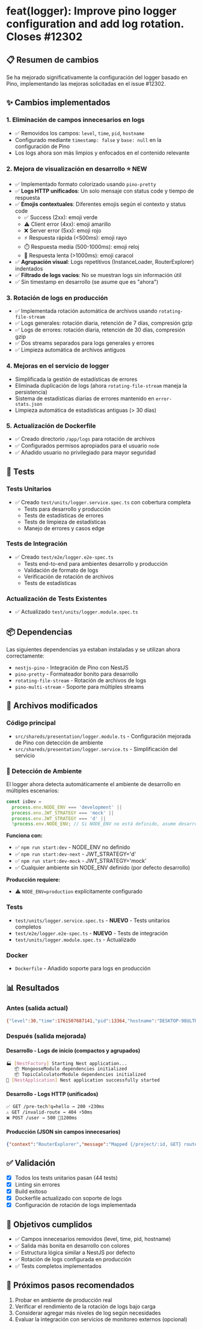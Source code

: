 # feat(logger): Improve pino logger configuration and add log rotation. Closes #12302

## 📋 Resumen de cambios

Se ha mejorado significativamente la configuración del logger basado en Pino, implementando las mejoras solicitadas en el issue #12302.

## ✨ Cambios implementados

### 1. **Eliminación de campos innecesarios en logs**
   - ✅ Removidos los campos: `level`, `time`, `pid`, `hostname`
   - Configurado mediante `timestamp: false` y `base: null` en la configuración de Pino
   - Los logs ahora son más limpios y enfocados en el contenido relevante

### 2. **Mejora de visualización en desarrollo** ⭐ NEW
   - ✅ Implementado formato colorizado usando `pino-pretty`
   - ✅ **Logs HTTP unificados**: Un solo mensaje con status code y tiempo de respuesta
   - ✅ **Emojis contextuales**: Diferentes emojis según el contexto y status code
     - ✅ Success (2xx): emoji verde
     - ⚠️ Client error (4xx): emoji amarillo
     - ❌ Server error (5xx): emoji rojo
     - ⚡ Respuesta rápida (<500ms): emoji rayo
     - ⏱️ Respuesta media (500-1000ms): emoji reloj
     - 🐌 Respuesta lenta (>1000ms): emoji caracol
   - ✅ **Agrupación visual**: Logs repetitivos (InstanceLoader, RouterExplorer) indentados
   - ✅ **Filtrado de logs vacíos**: No se muestran logs sin información útil
   - ✅ Sin timestamp en desarrollo (se asume que es "ahora")

### 3. **Rotación de logs en producción**
   - ✅ Implementada rotación automática de archivos usando `rotating-file-stream`
   - ✅ Logs generales: rotación diaria, retención de 7 días, compresión gzip
   - ✅ Logs de errores: rotación diaria, retención de 30 días, compresión gzip
   - ✅ Dos streams separados para logs generales y errores
   - ✅ Limpieza automática de archivos antiguos

### 4. **Mejoras en el servicio de logger**
   - Simplificada la gestión de estadísticas de errores
   - Eliminada duplicación de logs (ahora `rotating-file-stream` maneja la persistencia)
   - Sistema de estadísticas diarias de errores mantenido en `error-stats.json`
   - Limpieza automática de estadísticas antiguas (> 30 días)

### 5. **Actualización de Dockerfile**
   - ✅ Creado directorio `/app/logs` para rotación de archivos
   - ✅ Configurados permisos apropiados para el usuario `node`
   - ✅ Añadido usuario no privilegiado para mayor seguridad

## 🧪 Tests

### Tests Unitarios
- ✅ Creado `test/units/logger.service.spec.ts` con cobertura completa
  - Tests para desarrollo y producción
  - Tests de estadísticas de errores
  - Tests de limpieza de estadísticas
  - Manejo de errores y casos edge

### Tests de Integración
- ✅ Creado `test/e2e/logger.e2e-spec.ts`
  - Tests end-to-end para ambientes desarrollo y producción
  - Validación de formato de logs
  - Verificación de rotación de archivos
  - Tests de estadísticas

### Actualización de Tests Existentes
- ✅ Actualizado `test/units/logger.module.spec.ts`

## 📦 Dependencias

Las siguientes dependencias ya estaban instaladas y se utilizan ahora correctamente:
- `nestjs-pino` - Integración de Pino con NestJS
- `pino-pretty` - Formateador bonito para desarrollo
- `rotating-file-stream` - Rotación de archivos de logs
- `pino-multi-stream` - Soporte para múltiples streams

## 🔧 Archivos modificados

### Código principal
- `src/shareds/presentation/logger.module.ts` - Configuración mejorada de Pino con detección de ambiente
- `src/shareds/presentation/logger.service.ts` - Simplificación del servicio

### 🎯 Detección de Ambiente

El logger ahora detecta automáticamente el ambiente de desarrollo en múltiples escenarios:

```typescript
const isDev =
  process.env.NODE_ENV === 'development' || 
  process.env.JWT_STRATEGY === 'mock' ||
  process.env.JWT_STRATEGY === 'd' ||
  !process.env.NODE_ENV; // Si NODE_ENV no está definido, asume desarrollo
```

**Funciona con:**
- ✅ `npm run start:dev` - NODE_ENV no definido
- ✅ `npm run start:dev-next` - JWT_STRATEGY='d'
- ✅ `npm run start:dev-mock` - JWT_STRATEGY='mock'
- ✅ Cualquier ambiente sin NODE_ENV definido (por defecto desarrollo)

**Producción requiere:**
- ⚠️ `NODE_ENV=production` explícitamente configurado

### Tests
- `test/units/logger.service.spec.ts` - **NUEVO** - Tests unitarios completos
- `test/e2e/logger.e2e-spec.ts` - **NUEVO** - Tests de integración
- `test/units/logger.module.spec.ts` - Actualizado

### Docker
- `Dockerfile` - Añadido soporte para logs en producción

## 📊 Resultados

### Antes (salida actual)
```bash
{"level":30,"time":1761507687141,"pid":13364,"hostname":"DESKTOP-98ULTRB","context":"RouterExplorer","message":"Mapped {/project/:id, GET} route"}
```

### Después (salida mejorada)

#### Desarrollo - Logs de inicio (compactos y agrupados)
```bash
🏭 [NestFactory] Starting Nest application...
   📦 MongooseModule dependencies initialized
   📦 TopicCalculatorModule dependencies initialized
🚀 [NestApplication] Nest application successfully started
```

#### Desarrollo - Logs HTTP (unificados)
```bash
✅ GET /pre-tech?q=hello → 200 ⚡230ms
⚠️ GET /invalid-route → 404 ⚡50ms
❌ POST /user → 500 🐌1200ms
```

#### Producción (JSON sin campos innecesarios)
```json
{"context":"RouterExplorer","message":"Mapped {/project/:id, GET} route"}
```

## ✅ Validación

- [x] Todos los tests unitarios pasan (44 tests)
- [x] Linting sin errores
- [x] Build exitoso
- [x] Dockerfile actualizado con soporte de logs
- [x] Configuración de rotación de logs implementada

## 🎯 Objetivos cumplidos

- ✅ Campos innecesarios removidos (level, time, pid, hostname)
- ✅ Salida más bonita en desarrollo con colores
- ✅ Estructura lógica similar a NestJS por defecto
- ✅ Rotación de logs configurada en producción
- ✅ Tests completos implementados

## 🚀 Próximos pasos recomendados

1. Probar en ambiente de producción real
2. Verificar el rendimiento de la rotación de logs bajo carga
3. Considerar agregar más niveles de log según necesidades
4. Evaluar la integración con servicios de monitoreo externos (opcional)
